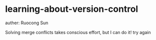 # learning-about-version-control

auther: Ruocong Sun

Solving merge conflicts takes conscious effort, but I can do it!
try again

